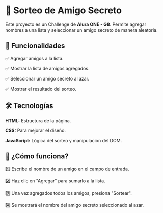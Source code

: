 # 🎉 Sorteo de Amigo Secreto

Este proyecto es un Challenge de **Alura ONE - G8**. Permite agregar nombres a una lista y seleccionar un amigo secreto de manera aleatoria.

## 📌 Funcionalidades

✅ Agregar amigos a la lista.

✅ Mostrar la lista de amigos agregados.

✅ Seleccionar un amigo secreto al azar.

✅ Mostrar el resultado del sorteo.

## 🛠️ Tecnologías

**HTML:** Estructura de la página.

**CSS:** Para mejorar el diseño.

**JavaScript:** Lógica del sorteo y manipulación del DOM.

## 🚀 ¿Cómo funciona?

1️⃣ Escribe el nombre de un amigo en el campo de entrada.

2️⃣ Haz clic en "Agregar" para sumarlo a la lista.

3️⃣ Una vez agregados todos los amigos, presiona "Sortear".

4️⃣ Se mostrará el nombre del amigo secreto seleccionado al azar.
